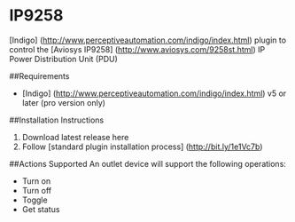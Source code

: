 # IP9258
[Indigo] (http://www.perceptiveautomation.com/indigo/index.html) plugin to control the [Aviosys IP9258] (http://www.aviosys.com/9258st.html) IP Power Distribution Unit (PDU)

##Requirements

* [Indigo] (http://www.perceptiveautomation.com/indigo/index.html) v5 or later (pro version only)

##Installation Instructions

1. Download latest release here
2. Follow [standard plugin installation process] (http://bit.ly/1e1Vc7b)

##Actions Supported
An outlet device will support the following operations:

* Turn on
* Turn off
* Toggle
* Get status
